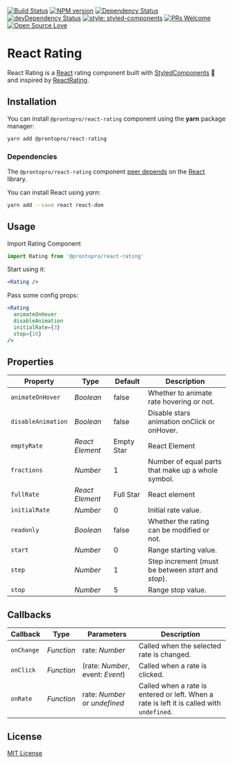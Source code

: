 [![Build Status](https://travis-ci.org/ProntoPro/react-rating.svg?branch=master)](https://travis-ci.org/ProntoPro/react-rating) [![NPM version](https://badge.fury.io/js/%40prontopro%2Freact-rating.svg)](https://www.npmjs.com/package/@prontopro/react-rating)  [![Dependency Status](https://david-dm.org/ProntoPro/react-rating.svg)](https://www.npmjs.com/package/@prontopro/react-rating)
[![devDependency Status](https://david-dm.org/ProntoPro/react-rating/dev-status.svg)](https://www.npmjs.com/package/@prontopro/react-rating) [![style: styled-components](https://img.shields.io/badge/style-%F0%9F%92%85%20styled--components-orange.svg?colorB=daa357&colorA=db748e)](https://github.com/styled-components/styled-components) [![PRs Welcome](https://img.shields.io/badge/PRs-welcome-brightgreen.svg?style=flat-square)](https://github.com/ProntoPro/react-rating/pulls) [![Open Source Love](https://badges.frapsoft.com/os/mit/mit.svg?v=102)](https://github.com/ProntoPro/react-rating)

# React Rating

React Rating is a [React](https://github.com/facebook/react) rating component built with [StyledComponents](https://github.com/styled-components/styled-components) 💅  and inspired by [ReactRating](https://github.com/dreyescat/react-rating/).

## Installation

You can install `@prontopro/react-rating` component using the **yarn** package manager:

```bash
yarn add @prontopro/react-rating
```

### Dependencies

The `@prontopro/react-rating` component [peer depends](https://docs.npmjs.com/files/package.json#peerdependencies) on the [React](http://facebook.github.io/react/) library.

You can install React using *yarn*:

```bash
yarn add --save react react-dom
```

## Usage

Import Rating Component

```javascript
import Rating from '@prontopro/react-rating'
```

Start using it:

```jsx
<Rating />
```

Pass some config props:

```jsx
<Rating
  animateOnHover
  disableAnimation
  initialRate={3}
  stop={10}
/>
```

## Properties

Property            | Type                         | Default              | Description
---                 | ---                          | ---                  | ---
`animateOnHover`    | *Boolean*                    | false                | Whether to animate rate hovering or not.
`disableAnimation`  | *Boolean*                    | false                | Disable stars animation onClick or onHover.
`emptyRate`         | *React Element*              | Empty Star           | React Element
`fractions`         | *Number*                     | 1                    | Number of equal parts that make up a whole symbol.
`fullRate`          | *React Element*              | Full Star            | React element
`initialRate`       | *Number*                     | 0                    | Initial rate value.
`readonly`          | *Boolean*                    | false                | Whether the rating can be modified or not.
`start`             | *Number*                     | 0                    | Range starting value.
`step`              | *Number*                     | 1                    | Step increment (must be between *start* and *stop*).
`stop`              | *Number*                     | 5                    | Range stop value.

## Callbacks

Callback            | Type                         | Parameters                   | Description
---                 | ---                          | ---                              | ---
`onChange`          | *Function*                   | rate: *Number*                   | Called when the selected rate is changed.
`onClick`           | *Function*                   | (rate: *Number*, event: *Event*) | Called when a rate is clicked.
`onRate`            | *Function*                   | rate: *Number* or *undefined*    | Called when a rate is entered or left. When a rate is left it is called with `undefined`.

## License

[MIT License](https://github.com/ProntoPro/react-rating/blob/master/LICENSE.md)
